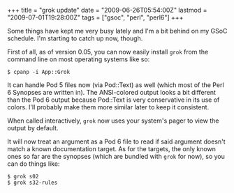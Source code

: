 +++
title = "grok update"
date = "2009-06-26T05:54:00Z"
lastmod = "2009-07-01T19:28:00Z"
tags = ["gsoc", "perl", "perl6"]
+++

Some things have kept me very busy lately and I'm a bit behind on my GSoC
schedule. I'm starting to catch up now, though.
<!--more-->

First of all, as of version 0.05, you can now easily install `grok` from the
command line on most operating systems like so:

    $ cpanp -i App::Grok

It can handle Pod 5 files now (via Pod::Text) as well (which most of the
Perl 6 Synopses are written in). The ANSI-colored output looks a bit different
than the Pod 6 output because Pod::Text is very conservative in its use of
colors. I'll probably make them more similar later to keep it consistent.

When called interactively, `grok` now uses your system's pager to view the
output by default.

It will now treat an argument as a Pod 6 file to read if said argument doesn't
match a known documentation target. As for the targets, the only known ones so
far are the synopses (which are bundled with `grok` for now), so you can do
things like:

    $ grok s02
    $ grok s32-rules
